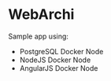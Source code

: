 # WebArchi

Sample app using:

- PostgreSQL Docker Node
- NodeJS Docker Node
- AngularJS Docker Node
